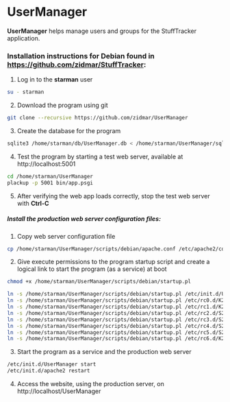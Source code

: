# UserManager

**UserManager** helps manage users and groups for the StuffTracker application.

### Installation instructions for Debian found in https://github.com/zidmar/StuffTracker:

1. Log in to the **starman** user

```sh
su - starman
```

2. Download the program using git

```sh
git clone --recursive https://github.com/zidmar/UserManager
```

3. Create the database for the program

```sh
sqlite3 /home/starman/db/UserManager.db < /home/starman/UserManager/sql/user_manager-sqlite.sql
```

4. Test the program by starting a test web server, available at http://localhost:5001

```sh
cd /home/starman/UserManager
plackup -p 5001 bin/app.psgi
```

5. After verifying the web app loads correctly, stop the test web server with **Ctrl-C**

##### Install the production web server configuration files:

1. Copy web server configuration file

```sh
cp /home/starman/UserManager/scripts/debian/apache.conf /etc/apache2/conf-enabled/UserManager.conf
```

2. Give execute permissions to the program startup script and create a logical link to start the program (as a service) at boot

```sh
chmod +x /home/starman/UserManager/scripts/debian/startup.pl

ln -s /home/starman/UserManager/scripts/debian/startup.pl /etc/init.d/UserManager
ln -s /home/starman/UserManager/scripts/debian/startup.pl /etc/rc0.d/K20UserManager
ln -s /home/starman/UserManager/scripts/debian/startup.pl /etc/rc1.d/K20UserManager
ln -s /home/starman/UserManager/scripts/debian/startup.pl /etc/rc2.d/S20UserManager
ln -s /home/starman/UserManager/scripts/debian/startup.pl /etc/rc3.d/S20UserManager
ln -s /home/starman/UserManager/scripts/debian/startup.pl /etc/rc4.d/S20UserManager
ln -s /home/starman/UserManager/scripts/debian/startup.pl /etc/rc5.d/S20UserManager
ln -s /home/starman/UserManager/scripts/debian/startup.pl /etc/rc6.d/K20UserManager

```

3. Start the program as a service and the production web server

```sh
/etc/init.d/UserManager start
/etc/init.d/apache2 restart
```

4. Access the website, using the production server, on http://localhost/UserManager

